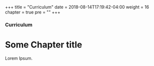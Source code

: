 +++
title = "Curriculum"
date = 2018-08-14T17:19:42-04:00
weight = 16
chapter = true
pre = "<b></b>"
+++

### Curriculum

# Some Chapter title

Lorem Ipsum.